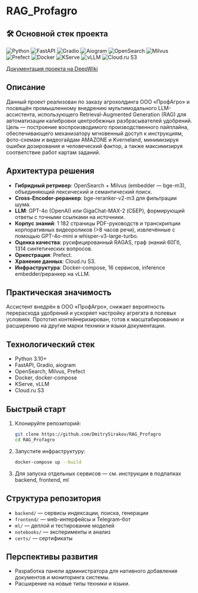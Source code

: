 # RAG_Profagro

## 🛠️ Основной стек проекта

![Python](https://img.shields.io/badge/-Python_3.10+-090909?style=for-the-badge&logo=python)
![FastAPI](https://img.shields.io/badge/-FastAPI-090909?style=for-the-badge&logo=fastapi)
![Gradio](https://img.shields.io/badge/-Gradio-090909?style=for-the-badge&logo=gradio)
![Aiogram](https://img.shields.io/badge/-Aiogram-090909?style=for-the-badge&logo=telegram)
![OpenSearch](https://img.shields.io/badge/-OpenSearch-090909?style=for-the-badge&logo=opensearch)
![Milvus](https://img.shields.io/badge/-Milvus-090909?style=for-the-badge&logo=milvus)
![Prefect](https://img.shields.io/badge/-Prefect-090909?style=for-the-badge&logo=prefect)
![Docker](https://img.shields.io/badge/-Docker-090909?style=for-the-badge&logo=docker)
![KServe](https://img.shields.io/badge/-KServe-090909?style=for-the-badge&logo=kubernetes)
![vLLM](https://img.shields.io/badge/-vLLM-090909?style=for-the-badge&logo=cloudsmith)
![Cloud.ru S3](https://img.shields.io/badge/-Cloud.ru_S3-090909?style=for-the-badge&logo=amazon-aws)

[Документация проекта на DeepWiki](https://deepwiki.com/DmitrySirakov/RAG_Profagro)

## Описание

Данный проект реализован по заказу агрохолдинга ООО «ПрофАгро» и посвящён промышленному внедрению мультимодального LLM-ассистента, использующего Retrieval-Augmented Generation (RAG) для автоматизации калибровки центробежных разбрасывателей удобрений. Цель — построение воспроизводимого производственного пайплайна, обеспечивающего механизатору мгновенный доступ к инструкциям, фото-схемам и видеогайдам AMAZONE и Kverneland, минимизируя ошибки дозирования и человеческий фактор, а также максимизируя соответствие работ картам заданий.

## Архитектура решения

- **Гибридный ретривер**: OpenSearch + Milvus (embedder — bge-m3), объединяющий лексический и семантический поиск.
- **Cross-Encoder-реранкер**: bge-reranker-v2-m3 для фильтрации шума.
- **LLM**: GPT-4o (OpenAI) или GigaChat-MAX-2 (СБЕР), формирующий ответы с точными ссылками на источники.
- **Корпус знаний**: 1 182 страницы PDF-руководств и транскрипции корпоративных видеороликов (>8 часов речи), извлечённые с помощью GPT-4o-mini и whisper-v3-large-turbo.
- **Оценка качества**: русифицированный RAGAS, граф знаний 60Гб, 1314 синтетических вопросов.
- **Оркестрация**: Prefect.
- **Хранение данных**: Cloud.ru S3.
- **Инфраструктура**: Docker-compose, 16 сервисов, inference embedder/реранкер на vLLM.

## Практическая значимость

Ассистент внедрён в ООО «ПрофАгро», снижает вероятность перерасхода удобрений и ускоряет настройку агрегата в полевых условиях. Прототип контейнеризирован, готов к масштабированию и расширению на другие марки техники и языки документации.

## Технологический стек

- Python 3.10+
- FastAPI, Gradio, aiogram
- OpenSearch, Milvus, Prefect
- Docker, docker-compose
- KServe, vLLM
- Cloud.ru S3

## Быстрый старт

1. Клонируйте репозиторий:
   ```bash
   git clone https://github.com/DmitrySirakov/RAG_Profagro
   cd RAG_Profagro
   ```
2. Запустите инфраструктуру:
   ```bash
   docker-compose up --build
   ```
3. Для запуска отдельных сервисов — см. инструкции в подпапках backend, frontend, ml

## Структура репозитория

- `backend/` — сервисы индексации, поиска, генерации
- `frontend/` — web-интерфейсы и Telegram-бот
- `ml/` — деплой и тестирование моделей
- `notebooks/` — эксперименты и анализ
- `certs/` — сертификаты

## Перспективы развития

- Разработка панели администратора для нативного добавления документов и мониторинга системы.
- Расширение на новые типы техники и языки.
